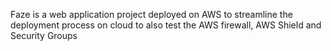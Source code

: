Faze is a web application project deployed on AWS 
to streamline the deployment process on cloud 
to also test the AWS firewall, AWS Shield and Security Groups
